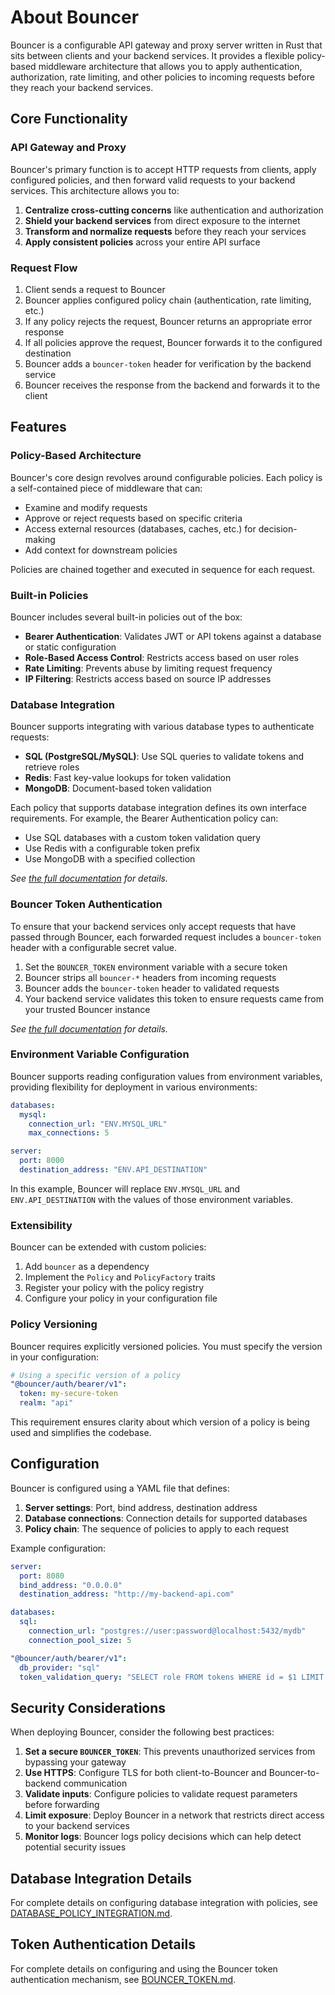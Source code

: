 # About Bouncer

Bouncer is a configurable API gateway and proxy server written in Rust that sits between clients and your backend services. It provides a flexible policy-based middleware architecture that allows you to apply authentication, authorization, rate limiting, and other policies to incoming requests before they reach your backend services.

## Core Functionality

### API Gateway and Proxy

Bouncer's primary function is to accept HTTP requests from clients, apply configured policies, and then forward valid requests to your backend services. This architecture allows you to:

1. **Centralize cross-cutting concerns** like authentication and authorization
2. **Shield your backend services** from direct exposure to the internet
3. **Transform and normalize requests** before they reach your services
4. **Apply consistent policies** across your entire API surface

### Request Flow

1. Client sends a request to Bouncer
2. Bouncer applies configured policy chain (authentication, rate limiting, etc.)
3. If any policy rejects the request, Bouncer returns an appropriate error response
4. If all policies approve the request, Bouncer forwards it to the configured destination
5. Bouncer adds a `bouncer-token` header for verification by the backend service
6. Bouncer receives the response from the backend and forwards it to the client

## Features

### Policy-Based Architecture

Bouncer's core design revolves around configurable policies. Each policy is a self-contained piece of middleware that can:

- Examine and modify requests
- Approve or reject requests based on specific criteria
- Access external resources (databases, caches, etc.) for decision-making
- Add context for downstream policies

Policies are chained together and executed in sequence for each request.

### Built-in Policies

Bouncer includes several built-in policies out of the box:

- **Bearer Authentication**: Validates JWT or API tokens against a database or static configuration
- **Role-Based Access Control**: Restricts access based on user roles
- **Rate Limiting**: Prevents abuse by limiting request frequency
- **IP Filtering**: Restricts access based on source IP addresses

### Database Integration

Bouncer supports integrating with various database types to authenticate requests:

- **SQL (PostgreSQL/MySQL)**: Use SQL queries to validate tokens and retrieve roles
- **Redis**: Fast key-value lookups for token validation
- **MongoDB**: Document-based token validation

Each policy that supports database integration defines its own interface requirements. For example, the Bearer Authentication policy can:

- Use SQL databases with a custom token validation query
- Use Redis with a configurable token prefix
- Use MongoDB with a specified collection

_See [the full documentation](USING_DATABASES.md) for details._

### Bouncer Token Authentication

To ensure that your backend services only accept requests that have passed through Bouncer, each forwarded request includes a `bouncer-token` header with a configurable secret value.

1. Set the `BOUNCER_TOKEN` environment variable with a secure token
2. Bouncer strips all `bouncer-*` headers from incoming requests
3. Bouncer adds the `bouncer-token` header to validated requests
4. Your backend service validates this token to ensure requests came from your trusted Bouncer instance

_See [the full documentation](BOUNCER_TOKEN.md) for details._

### Environment Variable Configuration

Bouncer supports reading configuration values from environment variables, providing flexibility for deployment in various environments:

```yaml
databases:
  mysql:
    connection_url: "ENV.MYSQL_URL"
    max_connections: 5

server:
  port: 8000
  destination_address: "ENV.API_DESTINATION"
```

In this example, Bouncer will replace `ENV.MYSQL_URL` and `ENV.API_DESTINATION` with the values of those environment variables.

### Extensibility

Bouncer can be extended with custom policies:

1. Add `bouncer` as a dependency
2. Implement the `Policy` and `PolicyFactory` traits
3. Register your policy with the policy registry
4. Configure your policy in your configuration file

### Policy Versioning

Bouncer requires explicitly versioned policies. You must specify the version in your configuration:

```yaml
# Using a specific version of a policy
"@bouncer/auth/bearer/v1":
  token: my-secure-token
  realm: "api"
```

This requirement ensures clarity about which version of a policy is being used and simplifies the codebase.

## Configuration

Bouncer is configured using a YAML file that defines:

1. **Server settings**: Port, bind address, destination address
2. **Database connections**: Connection details for supported databases
3. **Policy chain**: The sequence of policies to apply to each request

Example configuration:

```yaml
server:
  port: 8080
  bind_address: "0.0.0.0"
  destination_address: "http://my-backend-api.com"

databases:
  sql:
    connection_url: "postgres://user:password@localhost:5432/mydb"
    connection_pool_size: 5

"@bouncer/auth/bearer/v1":
  db_provider: "sql"
  token_validation_query: "SELECT role FROM tokens WHERE id = $1 LIMIT 1;"
```

## Security Considerations

When deploying Bouncer, consider the following best practices:

1. **Set a secure `BOUNCER_TOKEN`**: This prevents unauthorized services from bypassing your gateway
2. **Use HTTPS**: Configure TLS for both client-to-Bouncer and Bouncer-to-backend communication
3. **Validate inputs**: Configure policies to validate request parameters before forwarding
4. **Limit exposure**: Deploy Bouncer in a network that restricts direct access to your backend services
5. **Monitor logs**: Bouncer logs policy decisions which can help detect potential security issues

## Database Integration Details

For complete details on configuring database integration with policies, see [DATABASE_POLICY_INTEGRATION.md](DATABASE_POLICY_INTEGRATION.md).

## Token Authentication Details

For complete details on configuring and using the Bouncer token authentication mechanism, see [BOUNCER_TOKEN.md](BOUNCER_TOKEN.md).

```

```
